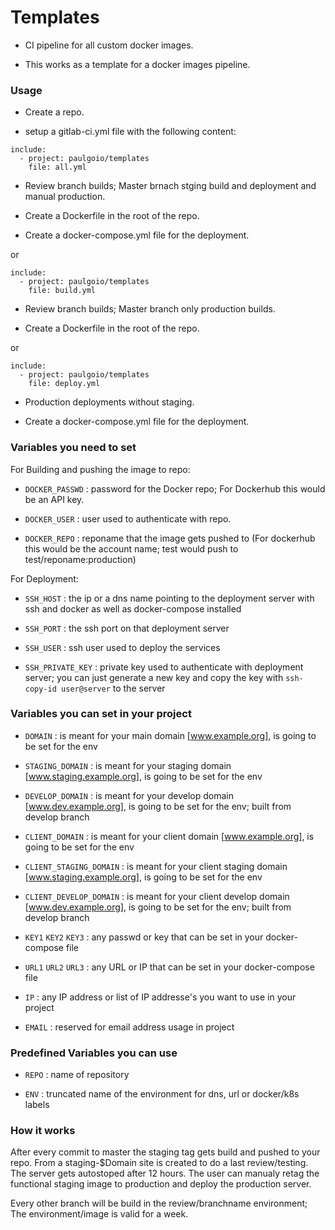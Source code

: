 # Templates

* CI pipeline for all custom docker images.

* This works as a template for a docker images pipeline.


### Usage

* Create a repo.

* setup a gitlab-ci.yml file with the following content:

```
include:
  - project: paulgoio/templates
    file: all.yml
```

* Review branch builds; Master brnach stging build and deployment and manual production.

* Create a Dockerfile in the root of the repo.

* Create a docker-compose.yml file for the deployment.

or

```
include:
  - project: paulgoio/templates
    file: build.yml
```

* Review branch builds; Master branch only production builds.

* Create a Dockerfile in the root of the repo.

or

```
include:
  - project: paulgoio/templates
    file: deploy.yml
```
* Production deployments without staging.

* Create a docker-compose.yml file for the deployment.


### Variables you need to set

For Building and pushing the image to repo:

* ```DOCKER_PASSWD``` : password for the Docker repo; For Dockerhub this would be an API key.

* ```DOCKER_USER``` : user used to authenticate with repo.

* ```DOCKER_REPO``` : reponame that the image gets pushed to (For dockerhub this would be the account name; test would push to test/reponame:production)

For Deployment:

* ```SSH_HOST``` : the ip or a dns name pointing to the deployment server with ssh and docker as well as docker-compose installed

* ```SSH_PORT``` : the ssh port on that deployment server

* ```SSH_USER``` : ssh user used to deploy the services

* ```SSH_PRIVATE_KEY``` : private key used to authenticate with deployment server; you can just generate a new key and copy the key with `ssh-copy-id user@server` to the server


### Variables you can set in your project

* ```DOMAIN``` : is meant for your main domain [www.example.org], is going to be set for the env

* ```STAGING_DOMAIN``` : is meant for your staging domain [www.staging.example.org], is going to be set for the env

* ```DEVELOP_DOMAIN``` : is meant for your develop domain [www.dev.example.org], is going to be set for the env; built from develop branch

* ```CLIENT_DOMAIN``` : is meant for your client domain [www.example.org], is going to be set for the env

* ```CLIENT_STAGING_DOMAIN``` : is meant for your client staging domain [www.staging.example.org], is going to be set for the env

* ```CLIENT_DEVELOP_DOMAIN``` : is meant for your client develop domain [www.dev.example.org], is going to be set for the env; built from develop branch

* ```KEY1``` ```KEY2``` ```KEY3``` : any passwd or key that can be set in your docker-compose file

* ```URL1``` ```URL2``` ```URL3``` : any URL or IP that can be set in your docker-compose file

* ```IP``` : any IP address or list of IP addresse's you want to use in your project

* ```EMAIL``` : reserved for email address usage in project


### Predefined Variables you can use

* ```REPO``` : name of repository

* ```ENV``` : truncated name of the environment for dns, url or docker/k8s labels


### How it works

After every commit to master the staging tag gets build and pushed to your repo. From a staging-$Domain site is created to do a last review/testing. The server gets autostoped after 12 hours. The user can manualy retag the functional staging image to production and deploy the production server.


Every other branch will be build in the review/branchname environment; The environment/image is valid for a week.
